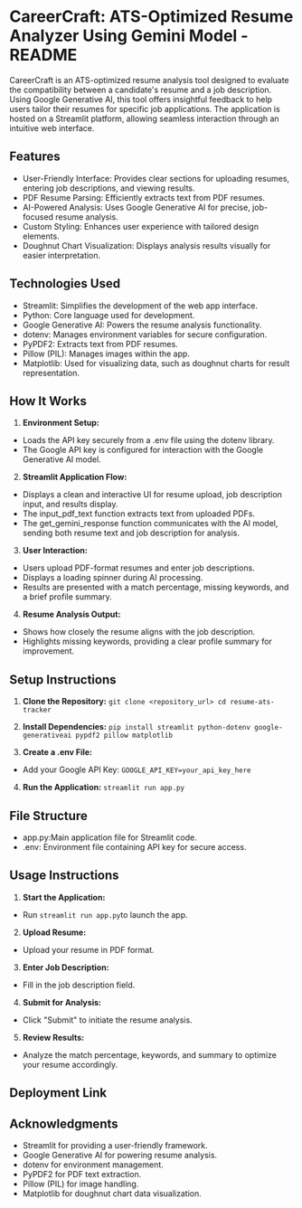 # CareerCraft: ATS-Optimized Resume Analyzer Using Gemini Model - README
CareerCraft is an ATS-optimized resume analysis tool designed to evaluate the compatibility between a candidate's resume and a job description. Using Google Generative AI, this tool offers insightful feedback to help users tailor their resumes for specific job applications. The application is hosted on a Streamlit platform, allowing seamless interaction through an intuitive web interface.

## Features
- User-Friendly Interface: Provides clear sections for uploading resumes, entering job descriptions, and viewing results.
- PDF Resume Parsing: Efficiently extracts text from PDF resumes.
- AI-Powered Analysis: Uses Google Generative AI for precise, job-focused resume analysis.
- Custom Styling: Enhances user experience with tailored design elements.
- Doughnut Chart Visualization: Displays analysis results visually for easier interpretation.

## Technologies Used
- Streamlit: Simplifies the development of the web app interface.
- Python: Core language used for development.
- Google Generative AI: Powers the resume analysis functionality.
- dotenv: Manages environment variables for secure configuration.
- PyPDF2: Extracts text from PDF resumes.
- Pillow (PIL): Manages images within the app.
- Matplotlib: Used for visualizing data, such as doughnut charts for result representation.

## How It Works
1. **Environment Setup:**
- Loads the API key securely from a .env file using the dotenv library.
- The Google API key is configured for interaction with the Google Generative AI model.
2. **Streamlit Application Flow:**
- Displays a clean and interactive UI for resume upload, job description input, and results display.
- The input_pdf_text function extracts text from uploaded PDFs.
- The get_gemini_response function communicates with the AI model, sending both resume text and job description for analysis.
3. **User Interaction:**
- Users upload PDF-format resumes and enter job descriptions.
- Displays a loading spinner during AI processing.
- Results are presented with a match percentage, missing keywords, and a brief profile summary.
4. **Resume Analysis Output:**
- Shows how closely the resume aligns with the job description.
- Highlights missing keywords, providing a clear profile summary for improvement.

## Setup Instructions
1. **Clone the Repository:**
`git clone <repository_url>
cd resume-ats-tracker`

2. **Install Dependencies:**
`pip install streamlit python-dotenv google-generativeai pypdf2 pillow matplotlib`

3. **Create a .env File:**
- Add your Google API Key:
`GOOGLE_API_KEY=your_api_key_here`


4. **Run the Application:**
`streamlit run app.py`

## File Structure
- app.py:Main application file for Streamlit code.
- .env: Environment file containing API key for secure access.

## Usage Instructions
1. **Start the Application:**
- Run `streamlit run app.py`to launch the app.
2. **Upload Resume:**
- Upload your resume in PDF format.
3. **Enter Job Description:**
- Fill in the job description field.
4. **Submit for Analysis:**
- Click "Submit" to initiate the resume analysis.
5. **Review Results:**
- Analyze the match percentage, keywords, and summary to optimize your resume accordingly.

## Deployment Link

## Acknowledgments
- Streamlit for providing a user-friendly framework.
- Google Generative AI for powering resume analysis.
- dotenv for environment management.
- PyPDF2 for PDF text extraction.
- Pillow (PIL) for image handling.
- Matplotlib for doughnut chart data visualization.
